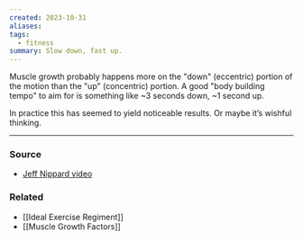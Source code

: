 ```yaml
---
created: 2023-10-31
aliases: 
tags:
  - fitness
summary: Slow down, fast up.
---
```

Muscle growth probably happens more on the "down" (eccentric) portion of the motion than the "up" (concentric) portion. A good "body building tempo" to aim for is something like ~3 seconds down, ~1 second up.

In practice this has seemed to yield noticeable results. Or maybe it’s wishful thinking. 

****
### Source
- [Jeff Nippard video](https://youtu.be/71op1DQ2gyo?si=a5o7uCaQSqX6taM1)

### Related
- [[Ideal Exercise Regiment]]
- [[Muscle Growth Factors]]